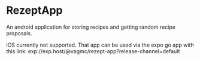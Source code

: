 # RezeptApp
An android application for storing recipes and getting random recipe proposals.

iOS currently not supported. That app can be used via the expo go app with this link: exp://exp.host/@vagmc/rezept-app?release-channel=default
